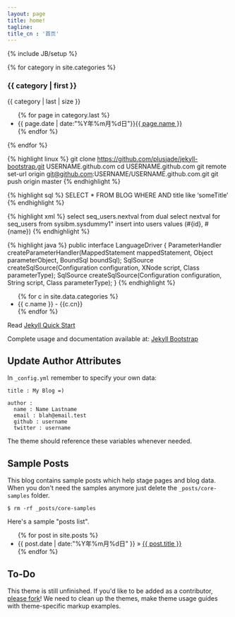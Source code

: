 ```yaml
---
layout: page
title: home!
tagline:
title_cn : '首页'
---
```

{% include JB/setup %}

{% for category in site.categories %}
<h3>{{ category | first }}</h3>
<span>{{ category | last | size }}</span>
<ul class="category-list">
    {% for page in category.last %}
        <li>{{ page.date | date:"%Y年%m月%d日"}}<a href="{{ page.url }}">{{ page.name }}</a></li>
    {% endfor %}
</ul>
{% endfor %}

{% highlight linux %}
git clone https://github.com/plusjade/jekyll-bootstrap.git USERNAME.github.com
cd USERNAME.github.com
git remote set-url origin git@github.com:USERNAME/USERNAME.github.com.git
git push origin master
{% endhighlight %}

{% highlight sql %}
SELECT * FROM BLOG WHERE AND title like ‘someTitle’
{% endhighlight %}

{% highlight xml %}
<insert id="insert">
  <selectKey keyProperty="id" resultType="int" order="BEFORE">
    <if test="_databaseId == 'oracle'">
      select seq_users.nextval from dual
    </if>
    <if test="_databaseId == 'db2'">
      select nextval for seq_users from sysibm.sysdummy1"
    </if>
  </selectKey>
  insert into users values (#{id}, #{name})
</insert>
{% endhighlight %}

{% highlight java %}
public interface LanguageDriver {
  ParameterHandler createParameterHandler(MappedStatement mappedStatement, Object parameterObject, BoundSql boundSql);
  SqlSource createSqlSource(Configuration configuration, XNode script, Class<?> parameterType);
  SqlSource createSqlSource(Configuration configuration, String script, Class<?> parameterType);
}
{% endhighlight %}

<ul class="category-list">
{% for c in site.data.categories %}
  <li>
      {{ c.name }} - {{c.cn}}
    </a>
  </li>
{% endfor %}
</ul>

Read [Jekyll Quick Start](http://jekyllbootstrap.com/usage/jekyll-quick-start.html)

Complete usage and documentation available at: [Jekyll Bootstrap](http://jekyllbootstrap.com)

## Update Author Attributes

In `_config.yml` remember to specify your own data:
    
    title : My Blog =)
    
    author :
      name : Name Lastname
      email : blah@email.test
      github : username
      twitter : username

The theme should reference these variables whenever needed.
    
## Sample Posts

This blog contains sample posts which help stage pages and blog data.
When you don't need the samples anymore just delete the `_posts/core-samples` folder.

    $ rm -rf _posts/core-samples

Here's a sample "posts list".

<ul class="posts">
  {% for post in site.posts %}
    <li><span>{{ post.date | date:"%Y年%m月%d日" }}</span> &raquo; <a href="{{ BASE_PATH }}{{ post.url }}">{{ post.title }}</a></li>
  {% endfor %}
</ul>

## To-Do

This theme is still unfinished. If you'd like to be added as a contributor, [please fork](http://github.com/plusjade/jekyll-bootstrap)!
We need to clean up the themes, make theme usage guides with theme-specific markup examples.


